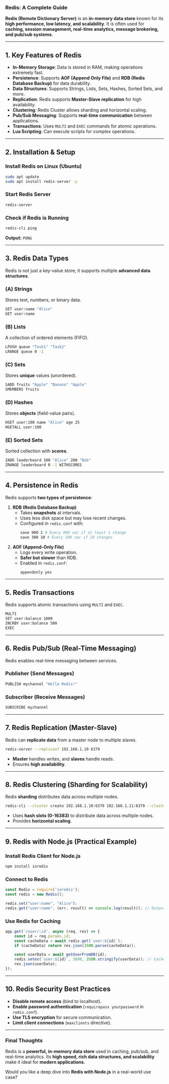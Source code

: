 ### **Redis: A Complete Guide**  

**Redis (Remote Dictionary Server)** is an **in-memory data store** known for its **high performance, low latency, and scalability**. It is often used for **caching, session management, real-time analytics, message brokering, and pub/sub systems**.  

---

## **1. Key Features of Redis**
- **In-Memory Storage**: Data is stored in RAM, making operations extremely fast.  
- **Persistence**: Supports **AOF (Append Only File)** and **RDB (Redis Database Backup)** for data durability.  
- **Data Structures**: Supports Strings, Lists, Sets, Hashes, Sorted Sets, and more.  
- **Replication**: Redis supports **Master-Slave replication** for high availability.  
- **Clustering**: Redis Cluster allows sharding and horizontal scaling.  
- **Pub/Sub Messaging**: Supports **real-time communication** between applications.  
- **Transactions**: Uses `MULTI` and `EXEC` commands for atomic operations.  
- **Lua Scripting**: Can execute scripts for complex operations.  

---

## **2. Installation & Setup**
### **Install Redis on Linux (Ubuntu)**
```bash
sudo apt update
sudo apt install redis-server -y
```
### **Start Redis Server**
```bash
redis-server
```
### **Check if Redis is Running**
```bash
redis-cli ping
```
**Output:** `PONG`  

---

## **3. Redis Data Types**
Redis is not just a key-value store; it supports multiple **advanced data structures**.

### **(A) Strings**
Stores text, numbers, or binary data.  
```bash
SET user:name "Alice"
GET user:name
```
### **(B) Lists**
A collection of ordered elements (FIFO).  
```bash
LPUSH queue "Task1" "Task2"
LRANGE queue 0 -1
```
### **(C) Sets**
Stores **unique** values (unordered).  
```bash
SADD fruits "Apple" "Banana" "Apple"
SMEMBERS fruits
```
### **(D) Hashes**
Stores **objects** (field-value pairs).  
```bash
HSET user:100 name "Alice" age 25
HGETALL user:100
```
### **(E) Sorted Sets**
Sorted collection with **scores**.  
```bash
ZADD leaderboard 100 "Alice" 200 "Bob"
ZRANGE leaderboard 0 -1 WITHSCORES
```

---

## **4. Persistence in Redis**
Redis supports **two types of persistence**:  
1. **RDB (Redis Database Backup)**  
   - Takes **snapshots** at intervals.  
   - Uses less disk space but may lose recent changes.  
   - Configured in `redis.conf` with:  
     ```bash
     save 900 1 # Every 900 sec if at least 1 change  
     save 300 10 # Every 300 sec if 10 changes
     ```
2. **AOF (Append-Only File)**  
   - Logs every write operation.  
   - **Safer but slower** than RDB.  
   - Enabled in `redis.conf`:  
     ```bash
     appendonly yes
     ```

---

## **5. Redis Transactions**
Redis supports atomic transactions using `MULTI` and `EXEC`.  
```bash
MULTI
SET user:balance 1000
INCRBY user:balance 500
EXEC
```

---

## **6. Redis Pub/Sub (Real-Time Messaging)**
Redis enables real-time messaging between services.  
### **Publisher (Send Messages)**
```bash
PUBLISH mychannel "Hello Redis!"
```
### **Subscriber (Receive Messages)**
```bash
SUBSCRIBE mychannel
```

---

## **7. Redis Replication (Master-Slave)**
Redis can **replicate data** from a master node to multiple slaves.  
```bash
redis-server --replicaof 192.168.1.10 6379
```
- **Master** handles writes, and **slaves** handle reads.  
- Ensures **high availability**.  

---

## **8. Redis Clustering (Sharding for Scalability)**
Redis **sharding** distributes data across multiple nodes.  
```bash
redis-cli --cluster create 192.168.1.10:6379 192.168.1.11:6379 --cluster-replicas 1
```
- Uses **hash slots (0-16383)** to distribute data across multiple nodes.  
- Provides **horizontal scaling**.  

---

## **9. Redis with Node.js (Practical Example)**
### **Install Redis Client for Node.js**
```bash
npm install ioredis
```
### **Connect to Redis**
```javascript
const Redis = require('ioredis');
const redis = new Redis();

redis.set("user:name", "Alice");
redis.get("user:name", (err, result) => console.log(result)); // Output: Alice
```
### **Use Redis for Caching**
```javascript
app.get('/user/:id', async (req, res) => {
    const id = req.params.id;
    const cacheData = await redis.get(`user:${id}`);
    if (cacheData) return res.json(JSON.parse(cacheData));

    const userData = await getUserFromDB(id);
    redis.setex(`user:${id}`, 3600, JSON.stringify(userData)); // Cache for 1 hour
    res.json(userData);
});
```

---

## **10. Redis Security Best Practices**
- **Disable remote access** (bind to localhost).  
- **Enable password authentication** (`requirepass yourpassword` in `redis.conf`).  
- **Use TLS encryption** for secure communication.  
- **Limit client connections** (`maxclients` directive).  

---

### **Final Thoughts**
Redis is a **powerful, in-memory data store** used in caching, pub/sub, and real-time analytics. Its **high speed, rich data structures, and scalability** make it ideal for **modern applications**.  

Would you like a deep dive into **Redis with Node.js** in a real-world use case?
